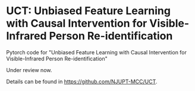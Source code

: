 # UCT: Unbiased Feature Learning with Causal Intervention for Visible-Infrared Person Re-identification
Pytorch code for "Unbiased Feature Learning with Causal Intervention for Visible-Infrared Person Re-identification"

Under review now.

Details can be found in https://github.com/NJUPT-MCC/UCT.

